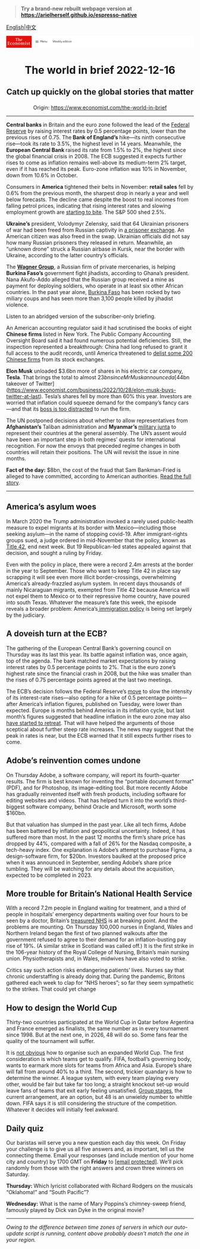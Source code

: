 > **Try a brand-new rebuilt webpage version at https://arielherself.github.io/espresso-native**

[English](https://github.com/arielherself/espresso/blob/main/README.md)|[中文](https://github-com.translate.goog/arielherself/espresso/blob/main/README.md?_x_tr_sl=en&_x_tr_tl=zh-CN&_x_tr_hl=zh-CN&_x_tr_pto=wapp)



![The Economist](menubar.png)

# <p align="center">The world in brief 2022-12-16</p>

## <p align="center">Catch up quickly on the global stories that matter</p>

<p align="center">Origin: <a href="https://www.economist.com/the-world-in-brief">https://www.economist.com/the-world-in-brief</a><hr>

<strong>Central banks </strong>in Britain and the euro zone followed the lead of the [Federal Reserve](https://www.economist.com/finance-and-economics/2022/12/13/americas-inflation-fever-may-be-breaking-at-last) by raising interest rates by 0.5 percentage points, lower than the previous rises of 0.75. The<strong> Bank of England’s </strong>hike—its ninth consecutive rise—took its rate to 3.5%, the highest level in 14 years. Meanwhile, the <strong>European Central Bank </strong>raised its rate from 1.5% to 2%, the highest since the global financial crisis in 2008. The ECB suggested it expects further rises to come as inflation remains well-above its medium-term 2% target, even if it has reached its peak. Euro-zone inflation was 10% in November, down from 10.6% in October.

Consumers in <strong>America</strong> tightened their belts in November: <strong>retail sales</strong> fell by 0.6% from the previous month, the sharpest drop in nearly a year and well below forecasts. The decline came despite the boost to real incomes from falling petrol prices, indicating that rising interest rates and slowing employment growth are [starting to bite](https://www.economist.com/the-world-ahead/2022/11/18/the-american-economy-is-set-for-a-downturn-not-a-crisis). The S&amp;P 500 shed 2.5%.

<strong>Ukraine’s</strong> president, Volodymyr Zelensky, said that 64 Ukrainian prisoners of war had been freed from Russian captivity in [a prisoner exchange](https://www.economist.com/the-economist-explains/2022/08/05/how-do-prisoner-swaps-work). An American citizen was also freed in the swap. Ukrainian officials did not say how many Russian prisoners they released in return. Meanwhile, an “unknown drone” struck a Russian airbase in Kursk, near the border with Ukraine, according to the latter country’s officials.

The [<strong>Wagner Group</strong>](https://www.economist.com/the-economist-explains/2022/03/07/what-is-the-wagner-group-russias-mercenary-organisation), a Russian firm of private mercenaries, is helping <strong>Burkina Faso’s </strong>government fight jihadists, according to Ghana’s president. Nana Akufo-Addo alleged that the Russian group received a mine as payment for deploying soldiers, who operate in at least six other African countries. In the past year alone, [Burkina Faso](https://www.economist.com/middle-east-and-africa/2022/10/01/for-the-second-time-this-year-soldiers-stage-a-coup-in-burkina-faso) has been rocked by two miliary coups and has seen more than 3,100 people killed by jihadist violence.

Listen to an abridged version of the subscriber-only briefing.

An American accounting regulator said it had scrutinised the books of eight <strong>Chinese firms</strong> listed in New York. The Public Company Accounting Oversight Board said it had found numerous potential deficiencies. Still, the inspection represented a breakthrough: China had long refused to grant it full access to the audit records, until America threatened to [delist some 200 Chinese firms](https://www.economist.com/finance-and-economics/2021/08/14/how-the-delisting-of-chinese-firms-on-american-exchanges-might-play-out) from its stock exchanges.

<strong>Elon Musk</strong> unloaded $3.6bn more of shares in his electric car company, <strong>Tesla</strong>. That brings the total to almost $23bn since Mr Musk announced a [$44bn takeover of Twitter](https://www.economist.com/business/2022/10/28/elon-musk-buys-twitter-at-last). Tesla’s shares fell by more than 60% this year. Investors are worried that inflation could squeeze demand for the company’s fancy cars—and that its [boss is too distracted](https://www.economist.com/united-states/2022/12/01/elon-musk-is-showing-what-a-waste-of-time-twitter-can-be) to run the firm.

The UN postponed decisions about whether to allow representatives from <strong>Afghanistan’s </strong>Taliban administration and <strong>Myanmar’s </strong>[military junta](https://www.economist.com/asia/2022/09/15/an-economically-illiterate-junta-is-running-myanmar-into-the-ground) to represent their countries at the general assembly. The UN’s assent would have been an important step in both regimes’ quests for international recognition. For now the envoys that preceded regime changes in both countries will retain their positions. The UN will revisit the issue in nine months. 

<strong>Fact of the day:</strong> $8bn, the cost of the fraud that Sam Bankman-Fried is alleged to have committed, according to American authorities. [Read the full story](https://www.economist.com/finance-and-economics/2022/12/13/sam-bankman-fried-faces-many-years-in-jail).

----------

## America’s asylum woes

In March 2020 the Trump administration invoked a rarely used public-health measure to expel migrants at its border with Mexico—including those seeking asylum—in the name of stopping covid-19. After immigrant-rights groups sued, a judge ordered in mid-November that the policy, known as [Title 42](https://www.economist.com/united-states/2022/05/22/the-title-42-furore-highlights-americas-broken-immigration-system), end next week. But 19 Republican-led states appealed against that decision, and sought a ruling by Friday. 

Even with the policy in place, there were a record 2.4m arrests at the border in the year to September. Those who want to keep Title 42 in place say scrapping it will see even more illicit border-crossings, overwhelming America’s already-frazzled asylum system. In recent days thousands of mainly Nicaraguan migrants, exempted from Title 42 because America will not expel them to Mexico or to their repressive home country, have poured into south Texas. Whatever the measure’s fate this week, the episode reveals a broader problem: America’s[ immigration policy](https://www.economist.com/podcasts/2022/05/20/how-to-untangle-the-immigration-mess-in-america) is being set largely by the judiciary.

## A doveish turn at the ECB?

The gathering of the European Central Bank’s governing council on Thursday was its last this year. Its battle against inflation was, once again, top of the agenda. The bank matched market expectations by raising interest rates by 0.5 percentage points to 2%. That is the euro zone’s highest rate since the financial crash in 2008, but the hike was smaller than the rises of 0.75 percentage points agreed at the last two meetings. 

The ECB’s decision follows the Federal Reserve’s [move](https://www.economist.com/finance-and-economics/2022/12/13/americas-inflation-fever-may-be-breaking-at-last) to slow the intensity of its interest-rate rises—also opting for a hike of 0.5 percentage points—after America’s inflation figures, published on Tuesday, were lower than expected. Europe is months behind America in its inflation cycle, but last month’s figures suggested that headline inflation in the euro zone may also [have started to retreat](https://www.economist.com/finance-and-economics/2022/12/07/inflation-is-falling-but-not-enough). That will have helped the arguments of those sceptical about further steep rate increases. The news may suggest that the peak in rates is near, but the ECB warned that it still expects further rises to come. 

## Adobe’s reinvention comes undone

On Thursday Adobe, a software company, will report its fourth-quarter results. The firm is best known for inventing the “portable document format” (PDF), and for Photoshop, its image-editing tool. But more recently Adobe has gradually reinvented itself with fresh products, including software for editing websites and videos. That has helped turn it into the world’s third-biggest software company, behind Oracle and Microsoft, worth some $160bn.

But that valuation has slumped in the past year. Like all tech firms, Adobe has been battered by inflation and geopolitical uncertainty. Indeed, it has suffered more than most. In the past 12 months the firm’s share price has dropped by 44%, compared with a fall of 26% for the Nasdaq composite, a tech-heavy index. One explanation is Adobe’s attempt to purchase Figma, a design-software firm, for $20bn. Investors baulked at the proposed price when it was announced in September, sending Adobe’s share price tumbling. They will be watching for any details about the acquisition, expected to be completed in 2023. 

## More trouble for Britain’s National Health Service

With a record 7.2m people in England waiting for treatment, and a third of people in hospitals’ emergency departments waiting over four hours to be seen by a doctor, Britain’s [treasured NHS](https://www.economist.com/britain/2022/09/29/the-national-health-service-faces-a-terrible-winter) is at breaking point. And the problems are mounting. On Thursday 100,000 nurses in England, Wales and Northern Ireland began the first of two planned walkouts after the government refused to agree to their demand for an inflation-busting pay rise of 19%. (A similar strike in Scotland was called off.) It is the first strike in the 106-year history of the Royal College of Nursing, Britain’s main nursing union. Physiotherapists and, in Wales, midwives have also voted to strike. 

Critics say such action risks endangering patients’ lives. Nurses say that chronic understaffing is already doing that. During the pandemic, Britons gathered each week to clap for “NHS heroes”; so far they seem sympathetic to the strikes. That could yet change

## How to design the World Cup

Thirty-two countries participated at the World Cup in Qatar before Argentina and France emerged as finalists, the same number as in every tournament since 1998. But at the next one, in 2026, 48 will do so. Some fans fear the quality of the tournament will suffer. 

It is [not obvious](https://www.economist.com/the-economist-explains/2022/12/14/how-to-design-a-perfect-world-cup) how to organise such an expanded World Cup. The first consideration is which teams get to qualify. FIFA, football’s governing body, wants to earmark more slots for teams from Africa and Asia. Europe’s share will fall from around 40% to a third. The second, trickier quandary is how to determine the winner. A league system, with every team playing every other, would be fair but take far too long; a straight knockout set-up would leave fans of teams that exit early feeling unsatisfied. [Group stages](https://www.economist.com/culture/2022/12/02/why-the-world-cups-first-stage-has-been-surprisingly-even), the current arrangement, are an option, but 48 is an unwieldy number to whittle down. FIFA says it is still considering the structure of the competition. Whatever it decides will initially feel awkward. 

## Daily quiz

Our baristas will serve you a new question each day this week. On Friday your challenge is to give us all five answers and, as important, tell us the connecting theme. Email your responses (and include mention of your home city and country) by 1700 GMT on <strong>Friday</strong> to [<span class="__cf_email__" data-cfemail="de8fabb7a49badaeacbbadadb19ebbbdb1b0b1b3b7adaaf0bdb1b3">[email&#160;protected]</span>](https://mail.google.com/mail/?view=cm&amp;fs=1&amp;tf=1&amp;to=QuizEspresso@economist.com). We’ll pick randomly from those with the right answers and crown three winners on Saturday.

<strong>Thursday: </strong>Which lyricist collaborated with Richard Rodgers on the musicals “Oklahoma!” and “South Pacific”?

<strong>Wednesday:</strong> What is the name of Mary Poppins’s chimney-sweep friend, famously played by Dick van Dyke in the original movie?

----------

*Owing to the difference between time zones of servers in which our auto-update script is running, content above probably doesn't match the one in your region.*
